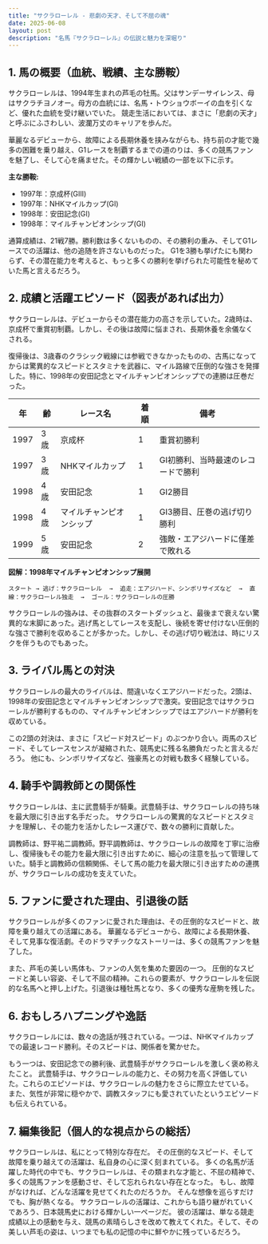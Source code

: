 ```yaml
---
title: "サクラローレル - 悲劇の天才、そして不屈の魂"
date: 2025-06-08
layout: post
description: "名馬『サクラローレル』の伝説と魅力を深堀り"
---
```


## 1. 馬の概要（血統、戦績、主な勝鞍）

サクラローレルは、1994年生まれの芦毛の牡馬。父はサンデーサイレンス、母はサクラチヨノオー。母方の血統には、名馬・トウショウボーイの血を引くなど、優れた血統を受け継いでいた。  競走生活においては、まさに「悲劇の天才」と呼ぶにふさわしい、波瀾万丈のキャリアを歩んだ。

華麗なるデビューから、故障による長期休養を挟みながらも、持ち前の才能で幾多の困難を乗り越え、G1レースを制覇するまでの道のりは、多くの競馬ファンを魅了し、そして心を痛ませた。その輝かしい戦績の一部を以下に示す。

**主な勝鞍:**

* 1997年：京成杯(GIII)
* 1997年：NHKマイルカップ(GI)
* 1998年：安田記念(GI)
* 1998年：マイルチャンピオンシップ(GI)

通算成績は、21戦7勝。勝利数は多くないものの、その勝利の重み、そしてG1レースでの活躍は、他の追随を許さないものだった。  G1を3勝も挙げたにも関わらず、その潜在能力を考えると、もっと多くの勝利を挙げられた可能性を秘めていた馬と言えるだろう。


## 2. 成績と活躍エピソード（図表があれば出力）

サクラローレルは、デビューからその潜在能力の高さを示していた。2歳時は、京成杯で重賞初制覇。しかし、その後は故障に悩まされ、長期休養を余儀なくされる。

復帰後は、3歳春のクラシック戦線には参戦できなかったものの、古馬になってからは驚異的なスピードとスタミナを武器に、マイル路線で圧倒的な強さを発揮した。特に、1998年の安田記念とマイルチャンピオンシップでの連勝は圧巻だった。

| 年 | 齢 | レース名       | 着順 | 備考                                   |
|---|----|----------------|-------|----------------------------------------|
| 1997 | 3歳 | 京成杯           | 1     | 重賞初勝利                             |
| 1997 | 3歳 | NHKマイルカップ   | 1     | GI初勝利、当時最速のレコードで勝利     |
| 1998 | 4歳 | 安田記念         | 1     | GI2勝目                               |
| 1998 | 4歳 | マイルチャンピオンシップ | 1     | GI3勝目、圧巻の逃げ切り勝利             |
| 1999 | 5歳 | 安田記念         | 2     | 強敵・エアジハードに僅差で敗れる       |


**図解：1998年マイルチャンピオンシップ展開**

```
スタート → 逃げ：サクラローレル  →  追走：エアジハード、シンボリサイズなど  →  直線：サクラローレル独走  →  ゴール：サクラローレルの圧勝
```

サクラローレルの強みは、その抜群のスタートダッシュと、最後まで衰えない驚異的な末脚にあった。逃げ馬としてレースを支配し、後続を寄せ付けない圧倒的な強さで勝利を収めることが多かった。しかし、その逃げ切り戦法は、時にリスクを伴うものでもあった。


## 3. ライバル馬との対決

サクラローレルの最大のライバルは、間違いなくエアジハードだった。2頭は、1998年の安田記念とマイルチャンピオンシップで激突。安田記念ではサクラローレルが勝利するものの、マイルチャンピオンシップではエアジハードが勝利を収めている。

この2頭の対決は、まさに「スピード対スピード」のぶつかり合い。両馬のスピード、そしてレースセンスが凝縮された、競馬史に残る名勝負だったと言えるだろう。  他にも、シンボリサイズなど、強豪馬との対戦も数多く経験している。


## 4. 騎手や調教師との関係性

サクラローレルは、主に武豊騎手が騎乗。武豊騎手は、サクラローレルの持ち味を最大限に引き出す名手だった。  サクラローレルの驚異的なスピードとスタミナを理解し、その能力を活かしたレース運びで、数々の勝利に貢献した。

調教師は、野平祐二調教師。野平調教師は、サクラローレルの故障を丁寧に治療し、復帰後もその能力を最大限に引き出すために、細心の注意を払って管理していた。騎手と調教師の信頼関係、そして馬の能力を最大限に引き出すための連携が、サクラローレルの成功を支えていた。


## 5. ファンに愛された理由、引退後の話

サクラローレルが多くのファンに愛された理由は、その圧倒的なスピードと、故障を乗り越えての活躍にある。  華麗なるデビューから、故障による長期休養、そして見事な復活劇。そのドラマチックなストーリーは、多くの競馬ファンを魅了した。

また、芦毛の美しい馬体も、ファンの人気を集めた要因の一つ。  圧倒的なスピードと美しい容姿、そして不屈の精神。これらの要素が、サクラローレルを伝説的な名馬へと押し上げた。引退後は種牡馬となり、多くの優秀な産駒を残した。


## 6. おもしろハプニングや逸話

サクラローレルには、数々の逸話が残されている。一つは、NHKマイルカップでの最速レコード勝利。そのスピードは、関係者を驚かせた。

もう一つは、安田記念での勝利後、武豊騎手がサクラローレルを激しく褒め称えたこと。  武豊騎手は、サクラローレルの能力と、その努力を高く評価していた。これらのエピソードは、サクラローレルの魅力をさらに際立たせている。  また、気性が非常に穏やかで、調教スタッフにも愛されていたというエピソードも伝えられている。


## 7. 編集後記（個人的な視点からの総括）

サクラローレルは、私にとって特別な存在だ。  その圧倒的なスピード、そして故障を乗り越えての活躍は、私自身の心に深く刻まれている。  多くの名馬が活躍した時代の中でも、サクラローレルは、その類まれな才能と、不屈の精神で、多くの競馬ファンを感動させ、そして忘れられない存在となった。  もし、故障がなければ、どんな活躍を見せてくれたのだろうか。  そんな想像を巡らすだけでも、胸が熱くなる。  サクラローレルの活躍は、これからも語り継がれていくであろう、日本競馬史における輝かしい一ページだ。  彼の活躍は、単なる競走成績以上の感動を与え、競馬の素晴らしさを改めて教えてくれた。そして、その美しい芦毛の姿は、いつまでも私の記憶の中に鮮やかに残っているだろう。
